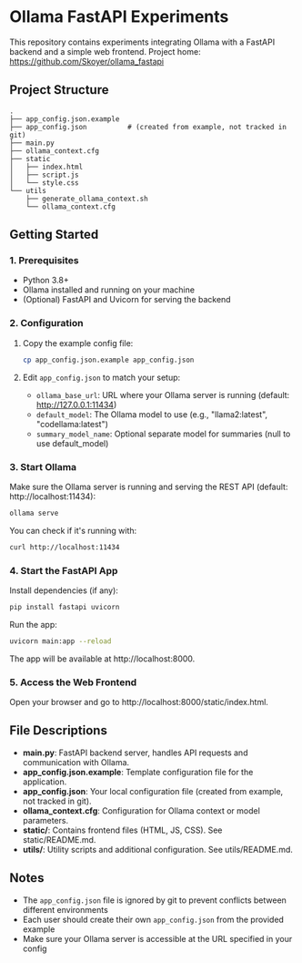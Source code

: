 # Ollama FastAPI Experiments

This repository contains experiments integrating Ollama with a FastAPI backend and a simple web frontend.
Project home: https://github.com/Skoyer/ollama_fastapi

## Project Structure

```
.
├── app_config.json.example
├── app_config.json          # (created from example, not tracked in git)
├── main.py
├── ollama_context.cfg
├── static
│   ├── index.html
│   ├── script.js
│   └── style.css
└── utils
    ├── generate_ollama_context.sh
    └── ollama_context.cfg
```

## Getting Started

### 1. Prerequisites

- Python 3.8+
- Ollama installed and running on your machine
- (Optional) FastAPI and Uvicorn for serving the backend

### 2. Configuration

1. Copy the example config file:
   ```bash
   cp app_config.json.example app_config.json
   ```

2. Edit `app_config.json` to match your setup:
   - `ollama_base_url`: URL where your Ollama server is running (default: http://127.0.0.1:11434)
   - `default_model`: The Ollama model to use (e.g., "llama2:latest", "codellama:latest")
   - `summary_model_name`: Optional separate model for summaries (null to use default_model)

### 3. Start Ollama

Make sure the Ollama server is running and serving the REST API (default: http://localhost:11434):

```bash
ollama serve
```

You can check if it's running with:

```bash
curl http://localhost:11434
```

### 4. Start the FastAPI App

Install dependencies (if any):

```bash
pip install fastapi uvicorn
```

Run the app:

```bash
uvicorn main:app --reload
```

The app will be available at http://localhost:8000.

### 5. Access the Web Frontend

Open your browser and go to http://localhost:8000/static/index.html.

## File Descriptions

- **main.py**: FastAPI backend server, handles API requests and communication with Ollama.
- **app_config.json.example**: Template configuration file for the application.
- **app_config.json**: Your local configuration file (created from example, not tracked in git).
- **ollama_context.cfg**: Configuration for Ollama context or model parameters.
- **static/**: Contains frontend files (HTML, JS, CSS). See static/README.md.
- **utils/**: Utility scripts and additional configuration. See utils/README.md.

## Notes

- The `app_config.json` file is ignored by git to prevent conflicts between different environments
- Each user should create their own `app_config.json` from the provided example
- Make sure your Ollama server is accessible at the URL specified in your config
